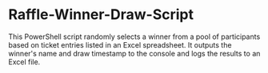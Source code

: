 # Raffle-Winner-Draw-Script
This PowerShell script randomly selects a winner from a pool of participants based on ticket entries listed in an Excel spreadsheet. It outputs the winner's name and draw timestamp to the console and logs the results to an Excel file.

